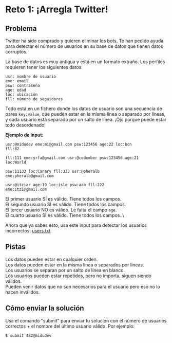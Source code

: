 # Reto 1: ¡Arregla Twitter!

## Problema

Twitter ha sido comprado y quieren eliminar los bots. Te han pedido ayuda para detectar el número de usuarios en su base de datos que tienen datos corruptos.

La base de datos es muy antigua y está en un formato extraño. Los perfiles requieren tener los siguientes datos:

```
usr: nombre de usuario
eme: email
psw: contraseña
age: edad
loc: ubicación
fll: número de seguidores
```

Todo está en un fichero donde los datos de usuario son una secuencia de pares `key:value`, que pueden estar en la misma línea o separado por líneas, y cada usuario está separado por un salto de línea. ¡Ojo porque puede estar todo desordenado!

**Ejemplo de input:**
```
usr:@midudev eme:mi@gmail.com psw:123456 age:22 loc:bcn 
fll:82

fll:111 eme:yrfa@gmail.com usr:@codember psw:123456 age:21 
loc:World

psw:11133 loc:Canary fll:333 usr:@pheralb 
eme:pheralb@gmail.com

usr:@itziar age:19 loc:isle psw:aaa fll:222 
eme:itzi@gmail.com
```

El primer usuario SÍ es válido. Tiene todos los campos.\
El segundo usuario SÍ es válido. Tiene todos los campos.\
El tercer usuario NO es válido. Le falta el campo `age`.\
El cuarto usuario SÍ es válido. Tiene todos los campos..\

Ahora que ya sabes esto, usa este input para detectar los usuarios incorrectos: [users.txt](/files/users.txt)

## Pistas

Los datos pueden estar en cualquier orden.\
Los datos pueden estar en la misma línea o separados por líneas.\
Los usuarios se separan por un salto de línea en blanco.\
Los usuarios pueden estar repetidos, pero no importa, siguen siendo válidos.\
Pueden venir datos que no son necesarios para el usuario pero eso no lo hacen inválidos.

## Cómo enviar la solución

Usa el comando "submit" para enviar tu solución con el número de usuarios correctos + el nombre del último usuario válido. Por ejemplo:

```
$ submit 482@midudev
```